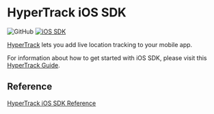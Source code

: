 # HyperTrack iOS SDK
![GitHub](https://img.shields.io/github/license/hypertrack/sdk-ios?color=orange)
[![iOS SDK](https://img.shields.io/github/v/release/hypertrack/sdk-ios?label=iOS%20SDK)](https://cocoapods.org/pods/HyperTrack)

[HyperTrack](https://www.hypertrack.com) lets you add live location tracking to your mobile app.

For information about how to get started with iOS SDK, please visit this [HyperTrack Guide](https://hypertrack.com/docs/install-sdk-ios).

## Reference

[HyperTrack iOS SDK Reference](https://hypertrack.github.io/mobile/documentation/hypertrack/hypertrack)
